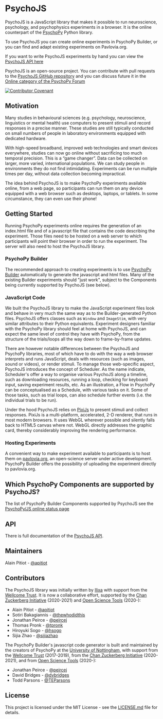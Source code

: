 # PsychoJS

PsychoJS is a JavaScript library that makes it possible to run neuroscience, psychology, and psychophysics experiments in a browser. It is the online counterpart of the [PsychoPy](http://www.psychopy.org/) Python library. 

To use PsychoJS you can create online experiments in PsychoPy Builder, or you can find and adapt existing experiments on Pavlovia.org.

If you want to write PsychoJS experiments by hand you can view the [PsychoJS API here](https://psychopy.github.io/psychojs/)

PsychoJS is an open-source project. You can contribute with pull requests to the [PsychoJS GitHub repository](https://github.com/psychopy/psychojs) and you can discuss future it in the [Online category of the PsychoPy Forum](https://discourse.psychopy.org/c/online)

[![Contributor Covenant](https://img.shields.io/badge/Contributor%20Covenant-v1.4%20adopted-ff69b4.svg)](code-of-conduct.md)

## Motivation

Many studies in behavioural sciences (e.g. psychology, neuroscience, linguistics or mental health) use computers to present stimuli and record responses in a precise manner. These studies are still typically conducted on small numbers of people in laboratory environments equipped with dedicated hardware.

With high-speed broadband, improved web technologies and smart devices everywhere, studies can now go online without sacrificing too much temporal precision. This is a “game changer”. Data can be collected on larger, more varied, international populations. We can study people in environments they do not find intimidating. Experiments can be run multiple times per day, without data collection becoming impractical.

The idea behind PsychoJS is to make PsychoPy experiments available online, from a web page, so participants can run them on any device equipped with a web browser such as desktops, laptops, or tablets. In some circumstance, they can even use their phone!


## Getting Started

Running PsychoPy experiments online requires the generation of an index.html file and of a javascript file that contains the code describing the experiment. Those files need to be hosted on a web server to which participants will point their browser in order to run the experiment. The server will also need to host the PsychoJS library.

### PsychoPy Builder
The recommended approach to creating experiments is to use [PsychoPy Builder](http://www.psychopy.org/builder/builder.html) automatically to generate the javascript and html files. Many of the existing Builder experiments should "just work", subject to the Components being currently supported by PsychoJS (see below).

### JavaScript Code
We built the PsychoJS library to make the JavaScript experiment files look and behave in very much the same way as to the Builder-generated Python files. PsychoJS offers classes such as `Window` and `ImageStim`, with very similar attributes to their Python equivalents. Experiment designers familiar with the PsychoPy library should feel at home with PsychoJS, and can expect the same level of control they have with PsychoPy, from the structure of the trials/loops all the way down to frame-by-frame updates.

There are however notable differences between the PsychoJS and PsychoPy libraries, most of which have to do with the way a web browser interprets and runs JavaScript, deals with resources (such as images, sound or videos), or render stimuli. To manage those web-specific aspect, PsychoJS introduces the concept of Scheduler. As the name indicate, Scheduler's offer a way to organise various PsychoJS along a timeline, such as downloading resources, running a loop, checking for keyboard input, saving experiment results, etc. As an illustration, a Flow in PsychoPy can be conceptualised as a Schedule, with various tasks on it. Some of those tasks, such as trial loops, can also schedule further events (i.e. the individual trials to be run).

Under the hood PsychoJS relies on [PixiJs](http://www.pixijs.com) to present stimuli and collect responses. PixiJs is a multi-platform, accelerated, 2-D renderer, that runs in most modern browsers. It uses WebGL wherever possible and silently falls back to HTML5 canvas where not. WebGL directly addresses the graphic card, thereby considerably improving the rendering performance.


### Hosting Experiments
A convenient way to make experiment available to participants is to host them on [pavlovia.org](https://www.pavlovia.org), an open-science server under active development. PsychoPy Builder offers the possibility of uploading the experiment directly to pavlovia.org.


## Which PsychoPy Components are supported by PsychoJS?
The list of PsychoPy Builder Components supported by PsychoJS see the [PsychoPy/JS online status page](https://www.psychopy.org/online/status.html)


## API
There is full documentation of the [PsychoJS API](https://psychopy.github.io/psychojs/).


## Maintainers

Alain Pitiot - [@apitiot](https://github.com/apitiot)


## Contributors

The PsychoJS library was initially written by [Ilixa](http://www.ilixa.com) with support from the [Wellcome Trust](https://wellcome.ac.uk).
It is now a collaborative effort, supported by the [Chan Zuckerberg Initiative](https://chanzuckerberg.com/) (2020-2021) and  [Open Science Tools](https://opensciencetools.org/) (2020-):
- Alain Pitiot - [@apitiot](https://github.com/apitiot)
- Sotiri Bakagiannis - [@thewhodidthis](https://github.com/thewhodidthis)
- Jonathan Peirce - [@peircej](https://github.com/peircej)
- Thomas Pronk - [@tpronk](https://github.com/tpronk)
- Hiroyuki Sogo - [@hsogo](https://github.com/hsogo)
- Sijia Zhao - [@sijiazhao](https://github.com/sijiazhao)

The PsychoPy Builder's javascript code generator is built and maintained by the creators of PsychoPy at the [University of Nottingham](https://www.nottingham.ac.uk), with support from the [Wellcome Trust](https://wellcome.ac.uk) (2017-2019), from the [Chan Zuckerberg Initiative](https://chanzuckerberg.com/) (2020-2021), and from [Open Science Tools](https://opensciencetools.org/) (2020-):

- Jonathan Peirce - [@peircej](https://github.com/peircej)
- David Bridges - [@dvbridges](https://github.com/dvbridges)
- Todd Parsons - [@TEParsons](https://github.com/TEParsons)


## License

This project is licensed under the MIT License - see the [LICENSE.md](LICENSE.md) file for details.
